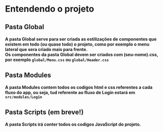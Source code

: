 # Entendendo o projeto

## <b>Pasta Global</b>

#### A pasta Global serve para ser criada as estilizações de componentes que existem em todo (ou quase todo) o projeto, como por exemplo o menu lateral que sera criado mais para frente. </br>Os componentes da pasta Global devem ser criados com (seu-nome).css, por exemplo `global/Menu.css` ou `global/Header.css`

## <b>Pasta Modules</b>

#### A pasta Modules contem todos os codigos html e css referentes a cada fluxo do app, ou seja, tud referente ao fluxo de Login estará em `src/modules/Login`

## <b>Pasta Scripts (em breve!)</b>

#### A pasta Scripts irá conter todos os codigos JavaScript do projeto.
